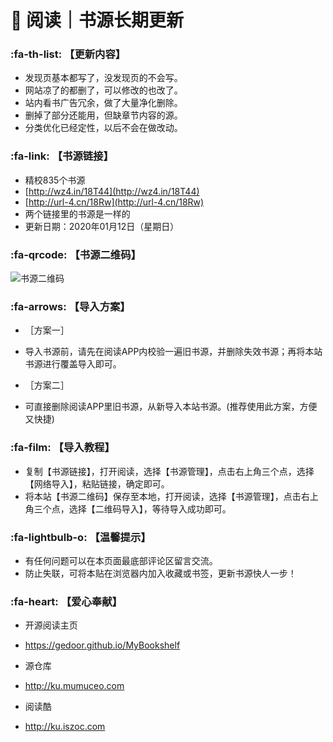 # 📖 阅读｜书源长期更新

###  :fa-th-list: 【更新内容】

- 发现页基本都写了，没发现页的不会写。
- 网站凉了的都删了，可以修改的也改了。
- 站内看书广告冗余，做了大量净化删除。
- 删掉了部分还能用，但缺章节内容的源。
- 分类优化已经定性，以后不会在做改动。

###  :fa-link: 【书源链接】

- 精校835个书源
- [http://wz4.in/18T44](http://wz4.in/18T44)
- [http://url-4.cn/18Rw](http://url-4.cn/18Rw)
- 两个链接里的书源是一样的
- 更新日期：2020年01月12日（星期日）

###  :fa-qrcode: 【书源二维码】

![书源二维码](https://images.gitee.com/uploads/images/2020/0112/161800_f306b3ea_5572791.png "书源二维码.png")

###  :fa-arrows: 【导入方案】

- ［方案一］
- 导入书源前，请先在阅读APP内校验一遍旧书源，并删除失效书源；再将本站书源进行覆盖导入即可。

- ［方案二］
- 可直接删除阅读APP里旧书源，从新导入本站书源。(推荐使用此方案，方便又快捷)


###  :fa-film: 【导入教程】

- 复制【书源链接】，打开阅读，选择【书源管理】，点击右上角三个点，选择【网络导入】，粘贴链接，确定即可。
- 将本站【书源二维码】保存至本地，打开阅读，选择【书源管理】，点击右上角三个点，选择【二维码导入】，等待导入成功即可。

###  :fa-lightbulb-o: 【温馨提示】

- 有任何问题可以在本页面最底部评论区留言交流。
- 防止失联，可将本贴在浏览器内加入收藏或书签，更新书源快人一步！

###  :fa-heart: 【爱心奉献】

- 开源阅读主页
- https://gedoor.github.io/MyBookshelf

- 源仓库
- http://ku.mumuceo.com

- 阅读酷
- http://ku.iszoc.com

